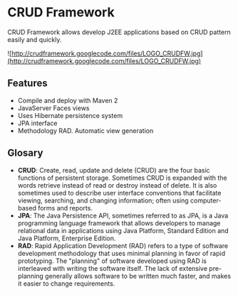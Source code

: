 # CRUD Framework #

CRUD Framework allows develop J2EE applications based on CRUD pattern easily and quickly.

![http://crudframework.googlecode.com/files/LOGO_CRUDFW.jpg](http://crudframework.googlecode.com/files/LOGO_CRUDFW.jpg)

## Features ##

  * Compile and deploy with Maven 2
  * JavaServer Faces views
  * Uses Hibernate persistence system
  * JPA interface
  * Methodology RAD. Automatic view generation


## Glosary ##

  * **CRUD**: Create, read, update and delete (CRUD) are the four basic functions of persistent storage. Sometimes CRUD is expanded with the words retrieve instead of read or destroy instead of delete. It is also sometimes used to describe user interface conventions that facilitate viewing, searching, and changing information; often using computer-based forms and reports.
  * **JPA**: The Java Persistence API, sometimes referred to as JPA, is a Java programming language framework that allows developers to manage relational data in applications using Java Platform, Standard Edition and Java Platform, Enterprise Edition.
  * **RAD**: Rapid Application Development (RAD) refers to a type of software development methodology that uses minimal planning in favor of rapid prototyping. The "planning" of software developed using RAD is interleaved with writing the software itself. The lack of extensive pre-planning generally allows software to be written much faster, and makes it easier to change requirements.